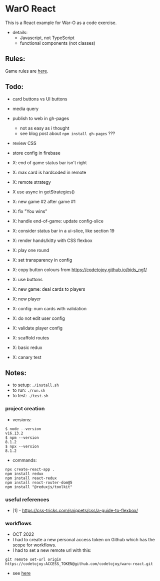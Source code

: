 
WarO React
=========

This is a React example for War-O as a code exercise.

* details:
    - Javascript, not TypeScript
    - functional components (not classes)

Rules:
---------

Game rules are [here](Rules.md).

Todo:
---------

* card buttons vs UI buttons
* media query
* publish to web in gh-pages
    - not as easy as i thought
    - see blog post about `npm install gh-pages` ???
* review CSS
* store config in firebase

* X: end of game status bar isn't right 
* X: max card is hardcoded in remote 
* X: remote strategy
* X use async in getStrategies()
* X: new game #2 after game #1
* X: fix "You wins"
* X: handle end-of-game: update config-slice
* X: consider status bar in a ui-slice, like section 19 
* X: render hands/kitty with CSS flexbox 
* X: play one round
* X: set transparency in config 
* X: copy button colours from https://codetojoy.github.io/bids_ng1/
* X: use buttons
* X: new game: deal cards to players
* X: new player
* X: config: num cards with validation
* X: do not edit user config
* X: validate player config
* X: scaffold routes
* X: basic redux
* X: canary test

Notes:
---------

* to setup: `./install.sh`
* to run: `./run.sh`
* to test: `./test.sh`

### project creation

* versions:
```
$ node --version
v16.13.2
$ npm --version
8.1.2
$ npx --version
8.1.2
```

* commands:
```
npx create-react-app . 
npm install redux
npm install react-redux
npm install react-router-dom@5
npm install "@reduxjs/toolkit"
```

### useful references

* [1] - https://css-tricks.com/snippets/css/a-guide-to-flexbox/

### workflows

* OCT 2022
* I had to create a new personal access token on Github which has the scope for workflows.
* I had to set a new remote url with this:

```
git remote set-url origin https://codetojoy:ACCESS_TOKEN@github.com/codetojoy/waro-react.git
```

* see [here](https://stackoverflow.com/a/49007415/12704)


